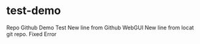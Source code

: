 # test-demo
Repo Github Demo Test
New line from Github WebGUI
New line from locat git repo.
Fixed Error
